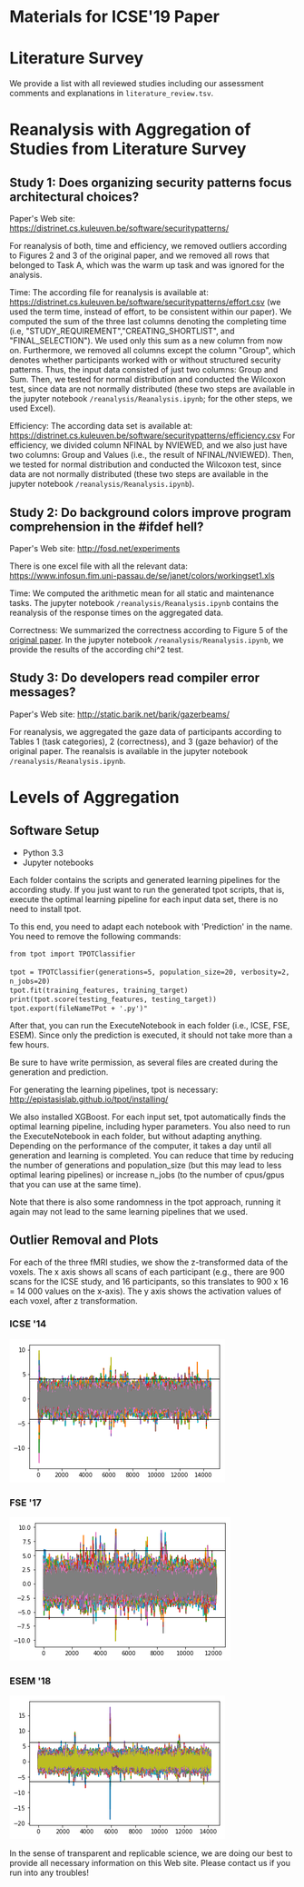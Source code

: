 # Materials for ICSE'19 Paper

# Literature Survey

We provide a list with all reviewed studies including our assessment comments and explanations in `literature_review.tsv`.

# Reanalysis with Aggregation of Studies from Literature Survey

## Study 1: Does organizing security patterns focus architectural choices?

Paper's Web site: https://distrinet.cs.kuleuven.be/software/securitypatterns/

For reanalysis of both, time and efficiency, we removed outliers according to Figures 2 and 3 of the original paper, and we removed all rows that belonged to Task A, which was the warm up task and was ignored for the analysis.

Time: The according file for reanalysis is available at: https://distrinet.cs.kuleuven.be/software/securitypatterns/effort.csv
(we used the term time, instead of effort, to be consistent within our paper). We computed the sum of the three last columns denoting the completing time (i.e, "STUDY_REQUIREMENT","CREATING_SHORTLIST", and "FINAL_SELECTION"). We used only this sum as a new column from now on. Furthermore, we removed all columns except the column "Group", which denotes whether participants worked with or without structured security patterns. Thus, the input data consisted of just two columns: Group and Sum. Then, we tested for normal distribution and conducted the Wilcoxon test, since data are not normally distributed (these two steps are available in the jupyter notebook `/reanalysis/Reanalysis.ipynb`; for the other steps, we used Excel).

Efficiency: The according data set is available at:
https://distrinet.cs.kuleuven.be/software/securitypatterns/efficiency.csv
For efficiency, we divided column NFINAL by NVIEWED, and we also just have two columns: Group and Values (i.e., the result of NFINAL/NVIEWED). Then, we tested for normal distribution and conducted the Wilcoxon test, since data are not normally distributed (these two steps are available in the jupyter notebook `/reanalysis/Reanalysis.ipynb`).

## Study 2: Do background colors improve program comprehension in the #ifdef hell?

Paper's Web site: http://fosd.net/experiments

There is one excel file with all the relevant data: https://www.infosun.fim.uni-passau.de/se/janet/colors/workingset1.xls

Time: We computed the arithmetic mean for all static and maintenance tasks. The jupyter notebook `/reanalysis/Reanalysis.ipynb` contains the reanalysis of the response times on the aggregated data.

Correctness: We summarized the correctness according to Figure 5 of the [original paper](https://link.springer.com/article/10.1007/s10664-012-9208-x). In the jupyter notebook `/reanalysis/Reanalysis.ipynb`, we provide the results of the according chi^2 test.

## Study 3: Do developers read compiler error messages?

Paper's Web site: http://static.barik.net/barik/gazerbeams/

For reanalysis, we aggregated the gaze data of participants according to Tables 1 (task categories), 2 (correctness), and 3 (gaze behavior) of the original paper. The reanalsis is available in the jupyter notebook `/reanalysis/Reanalysis.ipynb`.

# Levels of Aggregation

## Software Setup

* Python 3.3
* Jupyter notebooks

Each folder contains the scripts and generated learning pipelines for the according study. If you just want to run the generated tpot scripts, that is, execute the optimal learning pipeline for each input data set, there is no need to install tpot.

To this end, you need to adapt each notebook with 'Prediction' in the name. You need to remove the following commands:

```
from tpot import TPOTClassifier

tpot = TPOTClassifier(generations=5, population_size=20, verbosity=2, n_jobs=20)
tpot.fit(training_features, training_target)
print(tpot.score(testing_features, testing_target))
tpot.export(fileNameTPot + '.py')"
```

After that, you can run the ExecuteNotebook in each folder (i.e., ICSE, FSE, ESEM). Since only the prediction is executed, it should not take more than a few hours.

Be sure to have write permission, as several files are created during the generation and prediction.

For generating the learning pipelines, tpot is necessary: http://epistasislab.github.io/tpot/installing/

We also installed XGBoost. For each input set, tpot automatically finds the optimal learning pipeline, including hyper parameters. You also need to run the ExecuteNotebook in each folder, but without adapting anything. Depending on the performance of the computer, it takes a day until all generation and learning is completed. You can reduce that time by reducing the number of generations and population_size (but this may lead to less optimal learing pipelines) or increase n_jobs (to the number of cpus/gpus that you can use at the same time).

Note that there is also some randomness in the tpot approach, running it again may not lead to the same learning pipelines that we used.

## Outlier Removal and Plots

For each of the three fMRI studies, we show the z-transformed data of the voxels. The x axis shows all scans of each participant (e.g., there are 900 scans for the ICSE study, and 16 participants, so this translates to 900 x 16 = 14 000 values on the x-axis). The y axis shows the activation values of each voxel, after z transformation.

### ICSE '14
![ICSE Outliers](ICSE_Outliers.png)

### FSE '17
![FSE Outliers](FSE_Outliers.png)

### ESEM '18
![ESEM Outliers](ESEM_Outliers.png)

In the sense of transparent and replicable science, we are doing our best to provide all necessary information on this Web site. Please contact us if you run into any troubles!
